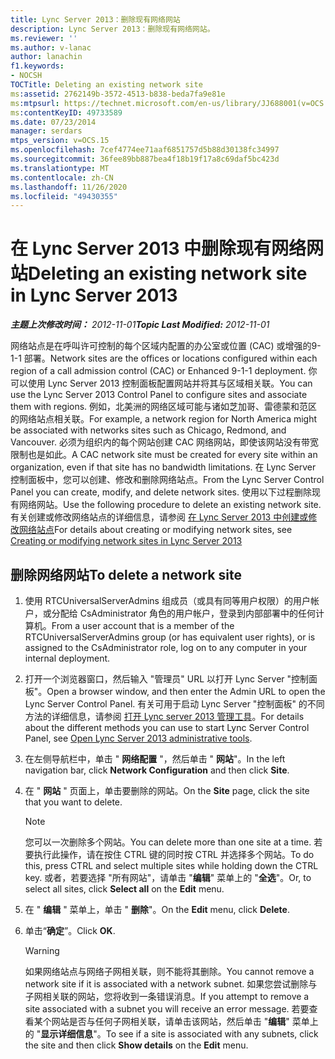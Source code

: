 ```yaml
---
title: Lync Server 2013：删除现有网络网站
description: Lync Server 2013：删除现有网络网站。
ms.reviewer: ''
ms.author: v-lanac
author: lanachin
f1.keywords:
- NOCSH
TOCTitle: Deleting an existing network site
ms:assetid: 2762149b-3572-4513-b838-beda7fa9e81e
ms:mtpsurl: https://technet.microsoft.com/en-us/library/JJ688001(v=OCS.15)
ms:contentKeyID: 49733589
ms.date: 07/23/2014
manager: serdars
mtps_version: v=OCS.15
ms.openlocfilehash: 7cef4774ee71aaf6851757d5b88d30138fc34997
ms.sourcegitcommit: 36fee89bb887bea4f18b19f17a8c69daf5bc423d
ms.translationtype: MT
ms.contentlocale: zh-CN
ms.lasthandoff: 11/26/2020
ms.locfileid: "49430355"
---
```

# <a name="deleting-an-existing-network-site-in-lync-server-2013"></a><span data-ttu-id="79a13-103">在 Lync Server 2013 中删除现有网络网站</span><span class="sxs-lookup"><span data-stu-id="79a13-103">Deleting an existing network site in Lync Server 2013</span></span>

<div data-xmlns="http://www.w3.org/1999/xhtml">

<div class="topic" data-xmlns="http://www.w3.org/1999/xhtml" data-msxsl="urn:schemas-microsoft-com:xslt" data-cs="https://msdn.microsoft.com/">

<div data-asp="https://msdn2.microsoft.com/asp">



</div>

<div id="mainSection">

<div id="mainBody"><span data-ttu-id="79a13-104">

<span> </span></span><span class="sxs-lookup"><span data-stu-id="79a13-104">

<span> </span></span></span>

<span data-ttu-id="79a13-105">_**主题上次修改时间：** 2012-11-01_</span><span class="sxs-lookup"><span data-stu-id="79a13-105">_**Topic Last Modified:** 2012-11-01_</span></span>

<span data-ttu-id="79a13-106">网络站点是在呼叫许可控制的每个区域内配置的办公室或位置 (CAC) 或增强的9-1-1 部署。</span><span class="sxs-lookup"><span data-stu-id="79a13-106">Network sites are the offices or locations configured within each region of a call admission control (CAC) or Enhanced 9-1-1 deployment.</span></span> <span data-ttu-id="79a13-107">你可以使用 Lync Server 2013 控制面板配置网站并将其与区域相关联。</span><span class="sxs-lookup"><span data-stu-id="79a13-107">You can use the Lync Server 2013 Control Panel to configure sites and associate them with regions.</span></span> <span data-ttu-id="79a13-108">例如，北美洲的网络区域可能与诸如芝加哥、雷德蒙和范区的网络站点相关联。</span><span class="sxs-lookup"><span data-stu-id="79a13-108">For example, a network region for North America might be associated with networks sites such as Chicago, Redmond, and Vancouver.</span></span> <span data-ttu-id="79a13-109">必须为组织内的每个网站创建 CAC 网络网站，即使该网站没有带宽限制也是如此。</span><span class="sxs-lookup"><span data-stu-id="79a13-109">A CAC network site must be created for every site within an organization, even if that site has no bandwidth limitations.</span></span> <span data-ttu-id="79a13-110">在 Lync Server 控制面板中，您可以创建、修改和删除网络站点。</span><span class="sxs-lookup"><span data-stu-id="79a13-110">From the Lync Server Control Panel you can create, modify, and delete network sites.</span></span> <span data-ttu-id="79a13-111">使用以下过程删除现有网络网站。</span><span class="sxs-lookup"><span data-stu-id="79a13-111">Use the following procedure to delete an existing network site.</span></span> <span data-ttu-id="79a13-112">有关创建或修改网络站点的详细信息，请参阅 [在 Lync Server 2013 中创建或修改网络站点](lync-server-2013-creating-or-modifying-network-sites.md)</span><span class="sxs-lookup"><span data-stu-id="79a13-112">For details about creating or modifying network sites, see [Creating or modifying network sites in Lync Server 2013](lync-server-2013-creating-or-modifying-network-sites.md)</span></span>

<div>

## <a name="to-delete-a-network-site"></a><span data-ttu-id="79a13-113">删除网络网站</span><span class="sxs-lookup"><span data-stu-id="79a13-113">To delete a network site</span></span>

1.  <span data-ttu-id="79a13-114">使用 RTCUniversalServerAdmins 组成员（或具有同等用户权限）的用户帐户，或分配给 CsAdministrator 角色的用户帐户，登录到内部部署中的任何计算机。</span><span class="sxs-lookup"><span data-stu-id="79a13-114">From a user account that is a member of the RTCUniversalServerAdmins group (or has equivalent user rights), or is assigned to the CsAdministrator role, log on to any computer in your internal deployment.</span></span>

2.  <span data-ttu-id="79a13-115">打开一个浏览器窗口，然后输入 "管理员" URL 以打开 Lync Server "控制面板"。</span><span class="sxs-lookup"><span data-stu-id="79a13-115">Open a browser window, and then enter the Admin URL to open the Lync Server Control Panel.</span></span> <span data-ttu-id="79a13-116">有关可用于启动 Lync Server "控制面板" 的不同方法的详细信息，请参阅 [打开 Lync server 2013 管理工具](lync-server-2013-open-lync-server-administrative-tools.md)。</span><span class="sxs-lookup"><span data-stu-id="79a13-116">For details about the different methods you can use to start Lync Server Control Panel, see [Open Lync Server 2013 administrative tools](lync-server-2013-open-lync-server-administrative-tools.md).</span></span>

3.  <span data-ttu-id="79a13-117">在左侧导航栏中，单击 " **网络配置** "，然后单击 " **网站**"。</span><span class="sxs-lookup"><span data-stu-id="79a13-117">In the left navigation bar, click **Network Configuration** and then click **Site**.</span></span>

4.  <span data-ttu-id="79a13-118">在 " **网站** " 页面上，单击要删除的网站。</span><span class="sxs-lookup"><span data-stu-id="79a13-118">On the **Site** page, click the site that you want to delete.</span></span>
    
    <div>
    

    > [!NOTE]  
    > <span data-ttu-id="79a13-119">您可以一次删除多个网站。</span><span class="sxs-lookup"><span data-stu-id="79a13-119">You can delete more than one site at a time.</span></span> <span data-ttu-id="79a13-120">若要执行此操作，请在按住 CTRL 键的同时按 CTRL 并选择多个网站。</span><span class="sxs-lookup"><span data-stu-id="79a13-120">To do this, press CTRL and select multiple sites while holding down the CTRL key.</span></span> <span data-ttu-id="79a13-121">或者，若要选择 "所有网站"，请单击 "<STRONG>编辑</STRONG>" 菜单上的 "<STRONG>全选</STRONG>"。</span><span class="sxs-lookup"><span data-stu-id="79a13-121">Or, to select all sites, click <STRONG>Select all</STRONG> on the <STRONG>Edit</STRONG> menu.</span></span>

    
    </div>

5.  <span data-ttu-id="79a13-122">在 " **编辑** " 菜单上，单击 " **删除**"。</span><span class="sxs-lookup"><span data-stu-id="79a13-122">On the **Edit** menu, click **Delete**.</span></span>

6.  <span data-ttu-id="79a13-123">单击“**确定**”。</span><span class="sxs-lookup"><span data-stu-id="79a13-123">Click **OK**.</span></span>
    
    <div>
    

    > [!WARNING]  
    > <span data-ttu-id="79a13-124">如果网络站点与网络子网相关联，则不能将其删除。</span><span class="sxs-lookup"><span data-stu-id="79a13-124">You cannot remove a network site if it is associated with a network subnet.</span></span> <span data-ttu-id="79a13-125">如果您尝试删除与子网相关联的网站，您将收到一条错误消息。</span><span class="sxs-lookup"><span data-stu-id="79a13-125">If you attempt to remove a site associated with a subnet you will receive an error message.</span></span> <span data-ttu-id="79a13-126">若要查看某个网站是否与任何子网相关联，请单击该网站，然后单击 "<STRONG>编辑</STRONG>" 菜单上的 "<STRONG>显示详细信息</STRONG>"。</span><span class="sxs-lookup"><span data-stu-id="79a13-126">To see if a site is associated with any subnets, click the site and then click <STRONG>Show details</STRONG> on the <STRONG>Edit</STRONG> menu.</span></span>

    
    <span data-ttu-id="79a13-127"></div>

</div>

</div>

<span> </span>

</div>

</div>

</span><span class="sxs-lookup"><span data-stu-id="79a13-127"></div>

</div>

</div>

<span> </span>

</div>

</div>

</span></span></div>

